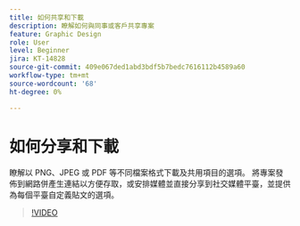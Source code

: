 ```yaml
---
title: 如何共享和下載
description: 瞭解如何與同事或客戶共享專案
feature: Graphic Design
role: User
level: Beginner
jira: KT-14828
source-git-commit: 409e067ded1abd3bdf5b7bedc7616112b4589a60
workflow-type: tm+mt
source-wordcount: '68'
ht-degree: 0%

---
```


# 如何分享和下載

瞭解以 PNG、JPEG 或 PDF 等不同檔案格式下載及共用項目的選項。 將專案發佈到網路併產生連結以方便存取，或安排媒體並直接分享到社交媒體平臺，並提供為每個平臺自定義貼文的選項。

>[!VIDEO](https://video.tv.adobe.com/v/3426936?quality=12&learn=on&hidetitle=true)
